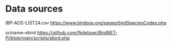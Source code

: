 # Data sources

IBP-AOS-LIST24.csv
https://www.birdpop.org/pages/birdSpeciesCodes.php

sciname-ebird
https://github.com/fkdeboer/BirdNET-Pi/blob/main/scripts/ebird.php